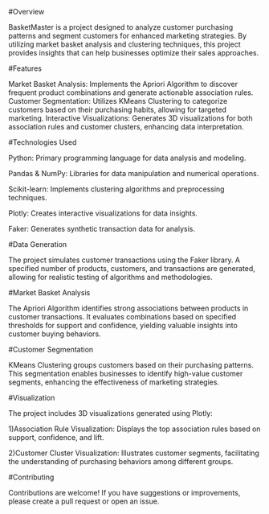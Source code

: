 #Overview

BasketMaster is a project designed to analyze customer purchasing patterns and segment customers for enhanced marketing strategies. By utilizing market basket analysis and clustering techniques, this project provides insights that can help businesses optimize their sales approaches.


#Features

Market Basket Analysis: Implements the Apriori Algorithm to discover frequent product combinations and generate actionable association rules.
Customer Segmentation: Utilizes KMeans Clustering to categorize customers based on their purchasing habits, allowing for targeted marketing.
Interactive Visualizations: Generates 3D visualizations for both association rules and customer clusters, enhancing data interpretation.


#Technologies Used

Python: Primary programming language for data analysis and modeling.

Pandas & NumPy: Libraries for data manipulation and numerical operations.

Scikit-learn: Implements clustering algorithms and preprocessing techniques.

Plotly: Creates interactive visualizations for data insights.

Faker: Generates synthetic transaction data for analysis.


#Data Generation

The project simulates customer transactions using the Faker library. A specified number of products, customers, and transactions are generated, allowing for realistic testing of algorithms and methodologies.


#Market Basket Analysis

The Apriori Algorithm identifies strong associations between products in customer transactions. It evaluates combinations based on specified thresholds for support and confidence, yielding valuable insights into customer buying behaviors.


#Customer Segmentation

KMeans Clustering groups customers based on their purchasing patterns. This segmentation enables businesses to identify high-value customer segments, enhancing the effectiveness of marketing strategies.


#Visualization

The project includes 3D visualizations generated using Plotly:

1)Association Rule Visualization: Displays the top association rules based on support, confidence, and lift.

2)Customer Cluster Visualization: Illustrates customer segments, facilitating the understanding of purchasing behaviors among different groups.


#Contributing

Contributions are welcome! If you have suggestions or improvements, please create a pull request or open an issue.

